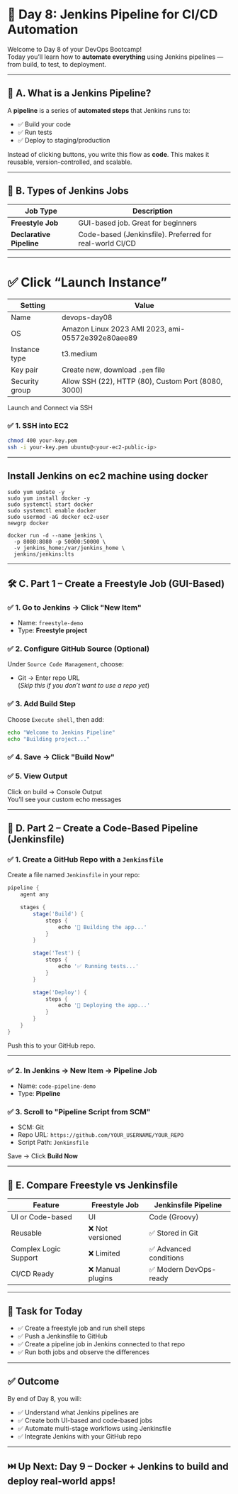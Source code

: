 
# 🧪 Day 8: Jenkins Pipeline for CI/CD Automation

Welcome to Day 8 of your DevOps Bootcamp!  
Today you’ll learn how to **automate everything** using Jenkins pipelines — from build, to test, to deployment.

---

## 🧠 A. What is a Jenkins Pipeline?

A **pipeline** is a series of **automated steps** that Jenkins runs to:
- ✅ Build your code
- ✅ Run tests
- ✅ Deploy to staging/production

Instead of clicking buttons, you write this flow as **code**. This makes it reusable, version-controlled, and scalable.

---

## 🚦 B. Types of Jenkins Jobs

| Job Type            | Description                                               |
|---------------------|-----------------------------------------------------------|
| **Freestyle Job**   | GUI-based job. Great for beginners                        |
| **Declarative Pipeline** | Code-based (Jenkinsfile). Preferred for real-world CI/CD |

---
# ✅ Click “Launch Instance”

| Setting              | Value                                               |
|----------------------|-----------------------------------------------------|
| Name                 | devops-day08                                        |
| OS                   | Amazon Linux 2023 AMI 2023, ami-05572e392e80aee89   |
| Instance type        | t3.medium                                           |
| Key pair             | Create new, download `.pem` file                    |
| Security group       | Allow SSH (22), HTTP (80), Custom Port (8080, 3000) |

Launch and Connect via SSH



### ✅ 1. SSH into EC2
```bash
chmod 400 your-key.pem
ssh -i your-key.pem ubuntu@<your-ec2-public-ip>

```
---
## Install Jenkins on ec2 machine using docker

```
sudo yum update -y
sudo yum install docker -y
sudo systemctl start docker
sudo systemctl enable docker
sudo usermod -aG docker ec2-user
newgrp docker

docker run -d --name jenkins \
  -p 8080:8080 -p 50000:50000 \
  -v jenkins_home:/var/jenkins_home \
  jenkins/jenkins:lts

```

---

## 🛠️ C. Part 1 – Create a Freestyle Job (GUI-Based)

### ✅ 1. Go to Jenkins → Click "New Item"
- Name: `freestyle-demo`
- Type: **Freestyle project**

### ✅ 2. Configure GitHub Source (Optional)
Under `Source Code Management`, choose:
- Git → Enter repo URL  
  (*Skip this if you don’t want to use a repo yet*)

### ✅ 3. Add Build Step
Choose `Execute shell`, then add:
```bash
echo "Welcome to Jenkins Pipeline"
echo "Building project..."
```

### ✅ 4. Save → Click "Build Now"

### ✅ 5. View Output
Click on build → Console Output  
You’ll see your custom echo messages

---

## 🧾 D. Part 2 – Create a Code-Based Pipeline (Jenkinsfile)

### ✅ 1. Create a GitHub Repo with a `Jenkinsfile`

Create a file named `Jenkinsfile` in your repo:

```groovy
pipeline {
    agent any

    stages {
        stage('Build') {
            steps {
                echo '🔨 Building the app...'
            }
        }

        stage('Test') {
            steps {
                echo '✅ Running tests...'
            }
        }

        stage('Deploy') {
            steps {
                echo '🚀 Deploying the app...'
            }
        }
    }
}
```

Push this to your GitHub repo.

---

### ✅ 2. In Jenkins → New Item → Pipeline Job

- Name: `code-pipeline-demo`
- Type: **Pipeline**

### ✅ 3. Scroll to "Pipeline Script from SCM"

- SCM: Git
- Repo URL: `https://github.com/YOUR_USERNAME/YOUR_REPO`
- Script Path: `Jenkinsfile`

Save → Click **Build Now**

---

## 🔁 E. Compare Freestyle vs Jenkinsfile

| Feature               | Freestyle Job       | Jenkinsfile Pipeline      |
|-----------------------|---------------------|---------------------------|
| UI or Code-based      | UI                  | Code (Groovy)             |
| Reusable              | ❌ Not versioned     | ✅ Stored in Git           |
| Complex Logic Support | ❌ Limited           | ✅ Advanced conditions     |
| CI/CD Ready           | ❌ Manual plugins    | ✅ Modern DevOps-ready     |

---

## 🎯 Task for Today

- ✅ Create a freestyle job and run shell steps
- ✅ Push a Jenkinsfile to GitHub
- ✅ Create a pipeline job in Jenkins connected to that repo
- ✅ Run both jobs and observe the differences

---

## ✅ Outcome

By end of Day 8, you will:
- ✅ Understand what Jenkins pipelines are
- ✅ Create both UI-based and code-based jobs
- ✅ Automate multi-stage workflows using Jenkinsfile
- ✅ Integrate Jenkins with your GitHub repo

---

## ⏭️ Up Next: Day 9 – Docker + Jenkins to build and deploy real-world apps!
